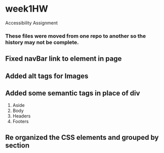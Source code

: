 # week1HW
Accessibility Assignment
### These files were moved from one repo to another so the history may not be complete. 

## Fixed navBar link to element in page

## Added alt tags for Images

## Added some semantic tags in place of div
1. Aside
2. Body
3. Headers
4. Footers

## Re organized the CSS elements and grouped by section


